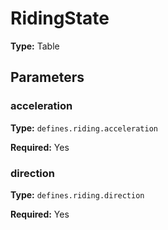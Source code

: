 # RidingState

**Type:** Table

## Parameters

### acceleration

**Type:** `defines.riding.acceleration`

**Required:** Yes

### direction

**Type:** `defines.riding.direction`

**Required:** Yes

